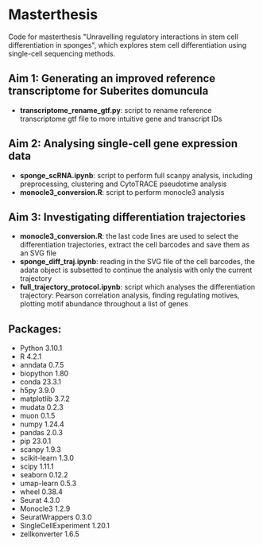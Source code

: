 # Masterthesis
Code for masterthesis "Unravelling regulatory interactions in stem cell differentiation in sponges", which explores stem cell differentiation using single-cell sequencing methods. 

## Aim 1: Generating an improved reference transcriptome for Suberites domuncula
* **transcriptome_rename_gtf.py**: script to rename reference transcriptome gtf file to more intuitive gene and transcript IDs

## Aim 2: Analysing single-cell gene expression data
* **sponge_scRNA.ipynb**: script to perform full scanpy analysis, including preprocessing, clustering and CytoTRACE pseudotime analysis
* **monocle3_conversion.R**: script to perform monocle3 analysis

## Aim 3: Investigating differentiation trajectories
* **monocle3_conversion.R**: the last code lines are used to select the differentiation trajectories, extract the cell barcodes and save them as an SVG file
* **sponge_diff_traj.ipynb**: reading in the SVG file of the cell barcodes, the adata object is subsetted to continue the analysis with only the current trajectory
* **full_trajectory_protocol.ipynb**: script which analyses the differentiation trajectory: Pearson correlation analysis, finding regulating motives, plotting motif abundance throughout a list of genes 

## Packages:
* Python                  3.10.1
* R                       4.2.1
* anndata                 0.7.5
* biopython               1.80
* conda                   23.3.1
* h5py                    3.9.0
* matplotlib              3.7.2
* mudata                  0.2.3
* muon                    0.1.5
* numpy                   1.24.4
* pandas                  2.0.3
* pip                     23.0.1
* scanpy                  1.9.3
* scikit-learn            1.3.0
* scipy                   1.11.1
* seaborn                 0.12.2
* umap-learn              0.5.3
* wheel                   0.38.4
* Seurat                  4.3.0
* Monocle3                1.2.9
* SeuratWrappers          0.3.0
* SingleCellExperiment    1.20.1
* zellkonverter           1.6.5
